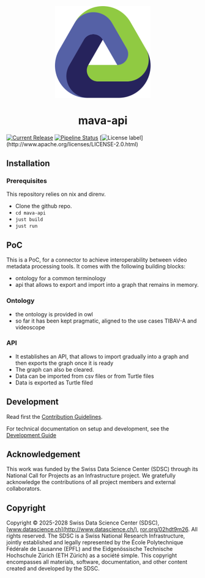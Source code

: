 <p align="center">
  <img src="./docs/assets/logo.svg" alt="project logo" width="250">
</p>

<h1 align="center">
  mava-api
</h1>
<p align="center">
</p>

[![Current Release](https://img.shields.io/github/release/sdsc-ordes/mava-api.svg?label=release)](https://github.com/sdsc-ordes/mava-api/releases/latest)
[![Pipeline Status](https://img.shields.io/github/actions/workflow/status/sdsc-ordes/mava-api/normal.yaml?label=ci)](https://github.com/sdsc-ordes/mava-api/actions/workflows/normal.yaml)
[![License label](https://img.shields.io/badge/License-Apache2.0-blue.svg?)](http://www.apache.org/licenses/LICENSE-2.0.html)

## Installation

### Prerequisites
This repository relies on nix and direnv.
- Clone the github repo.
- `cd mava-api`
- `just build`
- `just run`

## PoC

This is a PoC, for a connector to achieve interoperability between video metadata processing tools. It comes with the following building blocks:

- ontology for a common terminology
- api that allows to export and import into a graph that remains in memory.


### Ontology

- the ontology is provided in owl
- so far it has been kept pragmatic, aligned to the use cases TIBAV-A and videoscope

### API
- It establishes an API, that allows to import gradually into a graph and then exports the graph once it is ready
- The graph can also be cleared.
- Data can be imported from csv files or from Turtle files
- Data is exported as Turtle filed

## Development

Read first the [Contribution Guidelines](/CONTRIBUTING.md).

For technical documentation on setup and development, see the
[Development Guide](docs/development-guide.md)

## Acknowledgement

This work was funded by the Swiss Data Science Center (SDSC) through its 
National Call for Projects as an Infrastructure project. We gratefully 
acknowledge the contributions of all project members and external collaborators.

## Copyright

Copyright © 2025-2028 Swiss Data Science Center (SDSC),
[www.datascience.ch](http://www.datascience.ch/), [ror.org/02hdt9m26](https://ror.org/02hdt9m26). All rights reserved. 
The SDSC is a Swiss National Research Infrastructure, jointly established and legally represented 
by the École Polytechnique Fédérale de Lausanne (EPFL) and the Eidgenössische Technische Hochschule 
Zürich (ETH Zürich) as a société simple. This copyright encompasses all materials, software, 
documentation, and other content created and developed by the SDSC.

